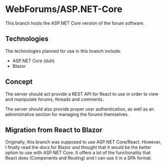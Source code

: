 # WebForums/ASP.NET-Core

This branch hosts the ASP.NET Core version of the forum software.

## Technologies
The technologies planned for use in this branch include:
  * ASP.NET Core (duh)
  * Blazor

## Concept
The server should act provide a REST API for React to use in order to view and manipulate forums, threads and comments.

The server should also provide proper user authentication, as well as an administrative section for managing the forums themselves.

## Migration from React to Blazor
Originally, this branch was supposed to use ASP.NET Core/React. However, I finally read the docs for Blazor and thought that it would be the better option to use with ASP.NET Core. It offers a lot of the functionality that React does (Components and Routing) and I can use it in a SPA format.